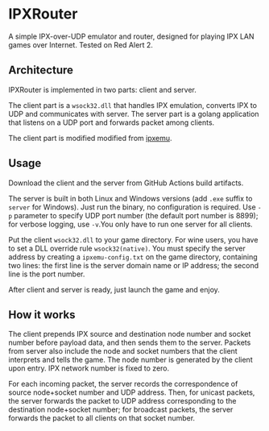 # IPXRouter
A simple IPX-over-UDP emulator and router, designed for playing IPX LAN games over Internet. Tested on Red Alert 2.

## Architecture
IPXRouter is implemented in two parts: client and server. 

The client part is a `wsock32.dll` that handles IPX emulation, converts IPX to UDP and communicates with server. The server part is a golang application that listens on a UDP port and forwards packet among clients. 

The client part is modified modified from [ipxemu](http://ipxemu.sourceforge.net/).

## Usage
Download the client and the server from GitHub Actions build artifacts. 

The server is built in both Linux and Windows versions (add `.exe` suffix to `server` for Windows). Just run the binary, no configuration is required. Use `-p` parameter to specify UDP port number (the default port number is 8899); for verbose logging, use `-v`.You only have to run one server for all clients.

Put the client `wsock32.dll` to your game directory. For wine users, you have to set a DLL override rule `wsock32(native)`. You must specify the server address by creating a `ipxemu-config.txt` on the game directory, containing two lines: the first line is the server domain name or IP address; the second line is the port number.

After client and server is ready, just launch the game and enjoy.

## How it works
The client prepends IPX source and destination node number and socket number before payload data, and then sends them to the server. Packets from server also include the node and socket numbers that the client interprets and tells the game. The node number is generated by the client upon entry. IPX network number is fixed to zero.

For each incoming packet, the server records the correspondence of source node+socket number and UDP address. Then, for unicast packets, the server forwards the packet to UDP address corresponding to the destination node+socket number; for broadcast packets, the server forwards the packet to all clients on that socket number.

